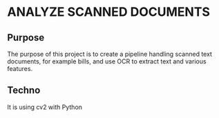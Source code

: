 # ANALYZE SCANNED DOCUMENTS

## Purpose

The purpose of this project is to create a pipeline handling scanned text documents, for example bills, 
and use OCR to extract text and various features.


## Techno

It is using cv2 with Python
